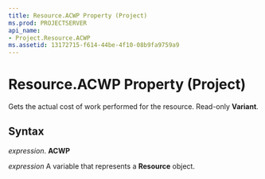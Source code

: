 ```yaml
---
title: Resource.ACWP Property (Project)
ms.prod: PROJECTSERVER
api_name:
- Project.Resource.ACWP
ms.assetid: 13172715-f614-44be-4f10-08b9fa9759a9
---
```



# Resource.ACWP Property (Project)

Gets the actual cost of work performed for the resource. Read-only  **Variant**.


## Syntax

 _expression_. **ACWP**

 _expression_ A variable that represents a **Resource** object.


